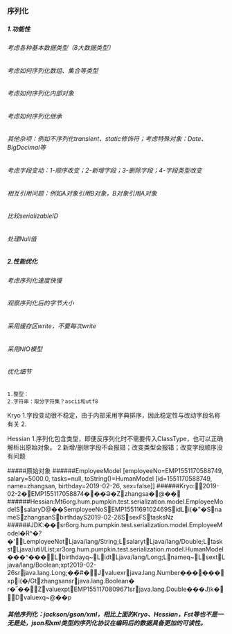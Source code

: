 ### 序列化
##### 1.功能性
###### 考虑各种基本数据类型（8大数据类型）
###### 考虑如何序列化数组、集合等类型
###### 考虑如何序列化内部对象
###### 考虑如何序列化继承
###### 其他杂项：例如不序列化transient、static修饰符；考虑特殊对象：Date、BigDecimal等
###### 考虑字段变动：1-顺序改变；2-新增字段；3-删除字段；4-字段类型改变
###### 相互引用问题：例如A对象引用B对象，B对象引用A对象
###### 比较serializableID
###### 处理Null值

##### 2.性能优化
###### 考虑序列化速度快慢
###### 观察序列化后的字节大小
###### 采用缓存区write，不要每次write
###### 采用NIO模型
###### 优化细节
	1.整型：
	2.字符串：取分字符集？ascii和utf8



Kryo 
	1.字段变动很不稳定，由于内部采用字典排序，因此稳定性与改动字段名称有关
	2.
	
Hessian
	1.序列化包含类型，即便反序列化时不需要传入ClassType，也可以正确解析出原始对象。
	2.新增/删除字段不会报错；改变类型会报错；改变字段顺序没有问题

#####原始对象
######EmployeeModel [employeeNo=EMP1551170588749, salary=5000.0, tasks=null, toString()=HumanModel [id=1551170588749, name=zhangsan, birthday=2019-02-26, sex=false]]
######Kryo:2019-02-2�EMP155117058874���Ə�Zzhangsa�@��       
######Hessian:Mt 6org.hum.pumpkin.test.serialization.model.EmployeeModelS salaryD@��     S employeeNoS EMP1551169102469S idL  i(�"�S nameS zhangsanS birthdayS 2019-02-26S sexFS tasksNz
######JDK:�� sr 6org.hum.pumpkin.test.serialization.model.EmployeeModel�R^�?�' L employeeNot Ljava/lang/String;L salaryt Ljava/lang/Double;L taskst Ljava/util/List;xr 3org.hum.pumpkin.test.serialization.model.HumanModel���^��� L birthdayq ~ L idt Ljava/lang/Long;L nameq ~ L sext Ljava/lang/Boolean;xpt 2019-02-26sr java.lang.Long;��̏#� J valuexr java.lang.Number������  xp  i(�/Gt zhangsansr java.lang.Boolean� r�՜�� Z valuexp t EMP1551170809671sr java.lang.Double���J)k� D valuexq ~ @��     p

##### 其他序列化：jackson/gson/xml，相比上面的Kryo、Hessian，Fst等也不是一无是处，json和xml类型的序列化协议在编码后的数据具备更加的可读性。
	


